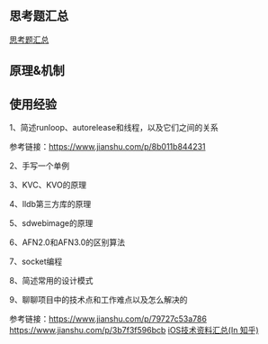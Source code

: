 ## 思考题汇总

[思考题汇总](https://ui8pxadne3.feishu.cn/share/base/dashboard/shrcnxvJuyPhzuDU0dGdeqjIMxY)

## 原理&机制



## 使用经验

1、简述runloop、autorelease和线程，以及它们之间的关系

参考链接：https://www.jianshu.com/p/8b011b844231

2、手写一个单例

3、KVC、KVO的原理

4、lldb第三方库的原理

5、sdwebimage的原理

6、AFN2.0和AFN3.0的区别算法

7、socket编程

8、简述常用的设计模式

9、聊聊项目中的技术点和工作难点以及怎么解决的


参考链接：https://www.jianshu.com/p/79727c53a786 https://www.jianshu.com/p/3b7f3f596bcb
[iOS技术资料汇总(In 知乎)](https://zhuanlan.zhihu.com/p/467803126)